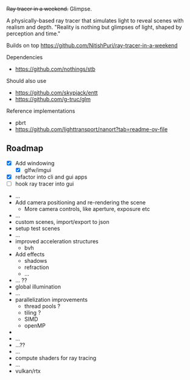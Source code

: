 ~~Ray tracer in a weekend.~~
Glimpse.

A physically-based ray tracer that simulates light to reveal scenes with realism and depth.
"Reality is nothing but glimpses of light, shaped by perception and time."

Builds on top https://github.com/NitishPuri/ray-tracer-in-a-weekend


Dependencies

- https://github.com/nothings/stb

Should also use

- https://github.com/skypjack/entt
- https://github.com/g-truc/glm

Reference implementations

- pbrt
- https://github.com/lighttransport/nanort?tab=readme-ov-file

## Roadmap

- [x] Add windowing
  - [x] glfw/imgui  
- [x] refactor into cli and gui apps
- [ ] hook ray tracer into gui
- ...  
- Add camera positioning and re-rendering the scene
  - More camera controls, like aperture, exposure etc
- ...
- custom scenes, import/export to json
- setup test scenes
- ...
- improved acceleration structures
  - bvh
- Add effects
  - shadows
  - refraction
  - ...
- ... ??
- global illumination
- ...
- parallelization improvements
  - thread pools ?
  - tiling ?
  - SIMD
  - openMP
-
- ...
- ...??
- ...
- compute shaders for ray tracing
- ...
- vulkan/rtx

